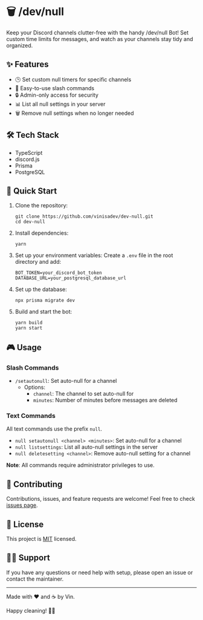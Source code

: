 # 🗑️ /dev/null

Keep your Discord channels clutter-free with the handy /dev/null Bot! Set custom time limits for messages, and watch as your channels stay tidy and organized.

## ✨ Features

- 🕒 Set custom null timers for specific channels
- 🚀 Easy-to-use slash commands
- 🔒 Admin-only access for security
- 📊 List all null settings in your server
- 🗑️ Remove null settings when no longer needed

## 🛠️ Tech Stack

- TypeScript
- discord.js
- Prisma
- PostgreSQL

## 🚀 Quick Start

1. Clone the repository:
   ```
   git clone https://github.com/vinisadev/dev-null.git
   cd dev-null
   ```

2. Install dependencies:
   ```
   yarn
   ```

3. Set up your environment variables:
   Create a `.env` file in the root directory and add:
   ```
   BOT_TOKEN=your_discord_bot_token
   DATABASE_URL=your_postgresql_database_url
   ```

4. Set up the database:
   ```
   npx prisma migrate dev
   ```

5. Build and start the bot:
   ```
   yarn build
   yarn start
   ```

## 🎮 Usage

### Slash Commands

- `/setautonull`: Set auto-null for a channel
  - Options:
    - `channel`: The channel to set auto-null for
    - `minutes`: Number of minutes before messages are deleted

### Text Commands

All text commands use the prefix `null`.

- `null setautonull <channel> <minutes>`: Set auto-null for a channel
- `null listsettings`: List all auto-null settings in the server
- `null deletesetting <channel>`: Remove auto-null setting for a channel

**Note**: All commands require administrator privileges to use.

## 🤝 Contributing

Contributions, issues, and feature requests are welcome! Feel free to check [issues page](https://github.com/vinisadev/dev-null/issues).

## 📝 License

This project is [MIT](https://choosealicense.com/licenses/mit/) licensed.

## 🙋‍♂️ Support

If you have any questions or need help with setup, please open an issue or contact the maintainer.

---

Made with ❤️ and ☕ by Vin.

Happy cleaning! 🧹✨